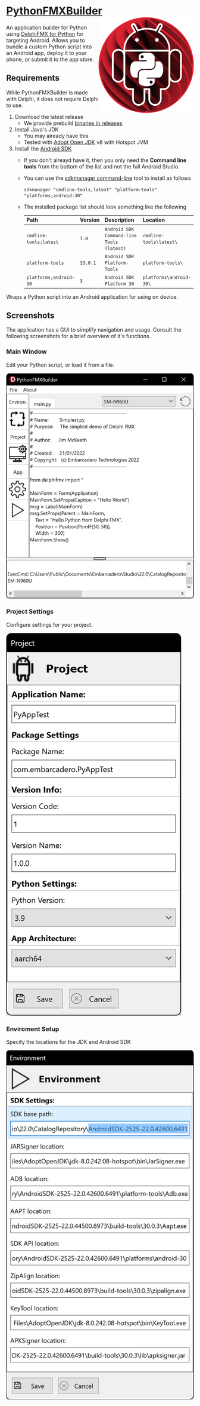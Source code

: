 # <a href="https://github.com/Embarcadero/PythonFMXBuilder">PythonFMXBuilder<img src="https://github.com/Embarcadero/PythonFMXBuilder/blob/main/images/PythonFMXBuilder(256px).png" align="right" /></a>
An application builder for Python using [DelphiFMX for Python](https://github.com/Embarcadero/DelphiFMX4Python)
 for targeting Android. Allows you to bundle a custom Python script into an Android app, deploy it to your phone, or submit it to the app store.
 
## Requirements
While PythonFMXBuilder is made with Delphi, it does not require Delphi to use. 

1. Download the latest release
   * We provide prebuild [binaries in releases](https://github.com/Embarcadero/PythonFMXBuilder/releases)
3. Install Java's JDK 
   * You may already have this
   * Tested with [Adopt Open JDK](https://adoptopenjdk.net/?variant=openjdk8&jvmVariant=hotspot) v8 with Hotspot JVM
4. Install the [Android SDK](https://developer.android.com/studio#downloads)
   * If you don't alreayd have it, then you only need the **Command line tools** from the bottom of the list and not the full Android Studio.
   * You can use the [sdkmanager command-line](https://developer.android.com/studio/command-line/sdkmanager) tool to install as follows
     
     ```
     sdkmanager "cmdline-tools;latest" "platform-tools" "platforms;android-30"
     ```
   * The installed package list should look something like the following

      **Path**               | **Version** | **Description**                           | **Location**
      -------                | ------------| -------                                   | -------
      `cmdline-tools;latest` | `7.0`       | `Android SDK Command-line Tools (latest)` | `cmdline-tools\latest\`
      `platform-tools`       | `33.0.1`    | `Android SDK Platform-Tools`              | `platform-tools\`
      `platforms;android-30` | `3`         | `Android SDK Platform 30`                 | `platforms\android-30\`


Wraps a Python script into an Android application for using on device.

## Screenshots
The application has a GUI to simplify navigation and usage. Consult the following screenshots for a brief overview of it's functions.

### Main Window
Edit your Python script, or load it from a file.

<img src="images/PythonFMXBuilder_Main.png">

### Project Settings
Configure settings for your project.

<img src="images/PythonFMXBuilder_Project.png">

### Enviroment Setup
Specify the locations for the JDK and Android SDK

<img src="images/PythonFMXBuilder_Enviroment.png">
